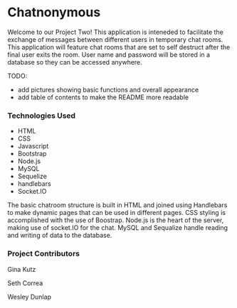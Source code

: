 # Chatnonymous

Welcome to our Project Two! This application is inteneded to facilitate the exchange of messages between different users in temporary chat rooms. This application will feature chat rooms that are set to self destruct after the final user exits the room. User name and password will be stored in a database so they can be accessed anywhere.

TODO:

-   add pictures showing basic functions and overall appearance
-   add table of contents to make the README more readable

### Technologies Used

-   HTML
-   CSS
-   Javascript
-   Bootstrap
-   Node.js
-   MySQL
-   Sequelize
-   handlebars
-   Socket.IO

The basic chatroom structure is built in HTML and joined using Handlebars to make dynamic pages that can be used in different pages. CSS styling is accomplished with the use of Boostrap. Node.js is the heart of the server, making use of socket.IO for the chat. MySQL and Sequalize handle reading and writing of data to the database.

### Project Contributors

Gina Kutz

Seth Correa

Wesley Dunlap
